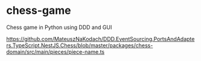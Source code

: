 # chess-game
Chess game in Python using DDD and GUI

https://github.com/MateuszNaKodach/DDD.EventSourcing.PortsAndAdapters.TypeScript.NestJS.Chess/blob/master/packages/chess-domain/src/main/pieces/piece-name.ts
